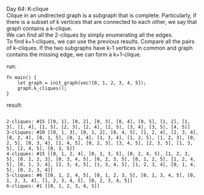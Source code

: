 Day 64: K-clique
<br>
Clique in an undirected graph is a subgraph that is complete. Particularly, if there is a subset of k vertices that are connected to each other, we say that graph contains a k-clique.
<br>
We can find all the 2-cliques by simply enumerating all the edges.
<br>
To find k+1-cliques, we can use the previous results. Compare all the pairs of k-cliques. If the two subgraphs have k-1 vertices in common and graph contains the missing edge, we can form a k+1-clique.

run:
```
fn main() {
    let graph = init_graph(vec![0, 1, 2, 3, 4, 5]);
    graph.k_cliques();
}

```

result:
```

2-cliques: #15 [[0, 1], [0, 2], [0, 3], [0, 4], [0, 5], [1, 2], [1, 3], [1, 4], [1, 5], [2, 3], [2, 4], [2, 5], [3, 4], [3, 5], [4, 5]]
3-cliques: #20 [[0, 1, 3], [0, 1, 2], [0, 4, 5], [1, 2, 4], [2, 3, 4], [0, 2, 4], [0, 1, 5], [0, 1, 4], [1, 3, 4], [1, 2, 5], [1, 2, 3], [0, 2, 5], [0, 3, 4], [1, 4, 5], [0, 2, 3], [3, 4, 5], [2, 3, 5], [1, 3, 5], [2, 4, 5], [0, 3, 5]]
4-cliques: #15 [[0, 1, 2, 4], [0, 1, 3, 5], [0, 2, 4, 5], [1, 2, 3, 5], [0, 1, 2, 3], [0, 3, 4, 5], [0, 2, 3, 5], [0, 1, 2, 5], [1, 2, 4, 5], [0, 1, 3, 4], [2, 3, 4, 5], [1, 3, 4, 5], [1, 2, 3, 4], [0, 1, 4, 5], [0, 2, 3, 4]]
5-cliques: #6 [[0, 1, 2, 4, 5], [0, 1, 2, 3, 5], [0, 1, 3, 4, 5], [0, 1, 2, 3, 4], [1, 2, 3, 4, 5], [0, 2, 3, 4, 5]]
6-cliques: #1 [[0, 1, 2, 3, 4, 5]]

```